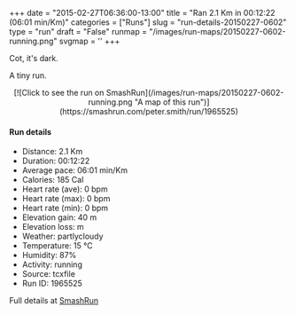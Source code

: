 +++
date = "2015-02-27T06:36:00-13:00"
title = "Ran 2.1 Km in 00:12:22 (06:01 min/Km)"
categories = ["Runs"]
slug = "run-details-20150227-0602"
type = "run"
draft = "False"
runmap = "/images/run-maps/20150227-0602-running.png"
svgmap = '<polyline points="90 18, 92 16, 95 12, 98 7, 99 5, 99 3, 97 1, 93 0, 90 1, 87 1, 84 1, 77 2, 73 2, 70 3, 61 6, 55 9, 49 10, 46 12, 40 14, 37 16, 35 18, 33 20, 29 24, 24 28, 20 32, 18 37, 16 42, 15 44, 15 49, 15 52, 12 62, 11 64, 10 67, 9 72, 9 77, 6 84, 5 87, 4 89, 5 92, 2 97, 1 100, 3 95, 4 92, 3 90, 4 88, 4 85, 5 80, 6 78, 7 76, 10 65, 12 60, 13 55, 15 50, 15 45, 18 37, 19 35, 27 24, 30 22, 34 18, 39 15, 41 14, 44 13, 47 11, 50 10, 56 7, 64 4, 67 3, 73 2, 79 1, 83 1, 95 0, 97 1, 95 3, 94 5, 92 10, 90 14">'
+++

Cot, it's dark. 

A tiny run. 



<!--more-->

<center>
[![Click to see the run on SmashRun](/images/run-maps/20150227-0602-running.png "A map of this run")](https://smashrun.com/peter.smith/run/1965525)
</center>

#### Run details

* Distance: 2.1 Km
* Duration: 00:12:22
* Average pace: 06:01 min/Km
* Calories: 185 Cal
* Heart rate (ave): 0 bpm
* Heart rate (max): 0 bpm
* Heart rate (min): 0 bpm
* Elevation gain: 40 m
* Elevation loss:  m
* Weather: partlycloudy
* Temperature: 15 &deg;C
* Humidity: 87%
* Activity: running
* Source: tcxfile
* Run ID: 1965525

Full details at [SmashRun](https://smashrun.com/peter.smith/run/1965525)